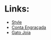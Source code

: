 # Links:
- [Style](https://samuelk36br.github.io/meusCDNs/style.js)
- [Conta Engraçada](https://samuelk36br.github.io/meusCDNs/teste.js)
- [Gato Joia](https://samuelk36br.github.io/meusCDNs/gatoJoia.js)